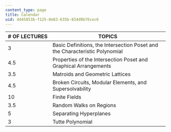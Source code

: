 ```yaml
---
content_type: page
title: Calendar
uid: 4d45853b-f125-0e83-635b-834d0b76cec6
---
```


| # OF LECTURES | TOPICS |
| --- | --- |
| 3 | Basic Definitions, the Intersection Poset and the Characteristic Polynomial |
| 4.5 | Properties of the Intersection Poset and Graphical Arrangements |
| 3.5 | Matroids and Geometric Lattices |
| 4.5 | Broken Circuits, Modular Elements, and Supersolvability |
| 10 | Finite Fields |
| 3.5 | Random Walks on Regions |
| 5 | Separating Hyperplanes |
| 3 | Tutte Polynomial